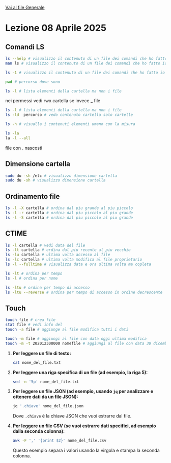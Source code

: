 [Vai al file Generale](../../README.md)

# Lezione 08 Aprile 2025

## Comandi LS

```bash
ls --help # visualizzo il contenuto di un file dei comandi che ho fatto io
man ls # visualizzo il contenuto di un file dei comandi che ho fatto io

ls -1 # visualizzo il contenuto di un file dei comandi che ho fatto io in 1 colonna

pwd # percorso dove sono

ls -l # lista elementi della cartella ma non i file
```

nei permessi vedi rwx cartella se invece \_ file

```bash
ls -l # lista elementi della cartella ma non i file
ls -ld  percorso # vedo contenuto cartella solo cartelle

ls -h # visualla i contenuti elementi umano con la misura

ls -la
la -l --all
```

file con . nascosti

## Dimensione cartella

```bash
sudo du -sh /etc # visualizzo dimensione cartella
sudo du -sh # visualizzo dimensione cartella
```

## Ordinamento file

```bash
ls -l -X cartella # ordina dal piu grande al piu piccolo
ls -l -r cartella # ordina dal piu piccolo al piu grande
ls -l -S cartella # ordina dal piu piccolo al piu grande
```

## CTIME

```bash
ls -l cartella # vedi data del file
ls -lt cartella # ordina dal piu recente al piu vecchio
ls -lu cartella # ultima volta accesso al file
ls -lc cartella # ultima volta modifica al file proprietario
ls -l --fulltime # visualizza data e ora ultima volta ma copleta

ls -lt # ordina per tempo
ls -l # ordina per nome 

ls -ltu # ordina per tempo di accesso 
ls -ltu --reverse # ordina per tempo di accesso in ordine decrescente
```

## Touch

```bash
touch file # crea file
stat file # vedi info del
touch -a file # aggiunge al file modifica tutti i dati

touch -m file # aggiungi al file con data oggi ultima modifica
touch -m -t 202012300000 nomefile # aggiungi al file con data 30 dicembre 2020
```

1. **Per leggere un file di testo:**

   ```bash
   cat nome_del_file.txt
   ```

2. **Per leggere una riga specifica di un file (ad esempio, la riga 5):**

   ```bash
   sed -n '5p' nome_del_file.txt
   ```

3. **Per leggere un file JSON (ad esempio, usando `jq` per analizzare e ottenere dati da un file JSON):**

   ```bash
   jq '.chiave' nome_del_file.json
   ```

   Dove `.chiave` è la chiave JSON che vuoi estrarre dal file.

4. **Per leggere un file CSV (se vuoi estrarre dati specifici, ad esempio dalla seconda colonna):**

   ```bash
   awk -F ',' '{print $2}' nome_del_file.csv
   ```

   Questo esempio separa i valori usando la virgola e stampa la seconda colonna.


